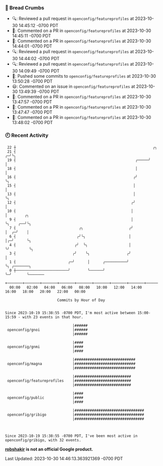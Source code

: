 ### 🍞 Bread Crumbs

 * 🔍: Reviewed a pull request in  `openconfig/featureprofiles` at 2023-10-30 14:45:12 -0700 PDT
 * 💬: Commented on a PR in  `openconfig/featureprofiles` at 2023-10-30 14:45:11 -0700 PDT
 * 💬: Commented on a PR in  `openconfig/featureprofiles` at 2023-10-30 14:44:01 -0700 PDT
 * 🔍: Reviewed a pull request in  `openconfig/featureprofiles` at 2023-10-30 14:44:02 -0700 PDT
 * 🔍: Reviewed a pull request in  `openconfig/featureprofiles` at 2023-10-30 14:09:49 -0700 PDT
 * 🚢: Pushed some commits to `openconfig/featureprofiles` at 2023-10-30 13:50:28 -0700 PDT
 * 😃: Commented on an issue in `openconfig/featureprofiles` at 2023-10-30 13:49:39 -0700 PDT
 * 💬: Commented on a PR in  `openconfig/featureprofiles` at 2023-10-30 13:47:57 -0700 PDT
 * 💬: Commented on a PR in  `openconfig/featureprofiles` at 2023-10-30 13:47:47 -0700 PDT
 * 💬: Commented on a PR in  `openconfig/featureprofiles` at 2023-10-30 13:48:02 -0700 PDT

### 🕘 Recent Activity
```
 22 ┼                                                               ╭╮
 21 ┤                                                             ╭─╯╰╮
 19 ┤                                                       ╭─────╯   │
 18 ┤                                                       │         │
 16 ┤                                                      ╭╯         ╰╮
 15 ┤                                                      │           │
 13 ┤                                                      │           ╰╮
 12 ┤                                                     ╭╯            │
 10 ┤                                                     │             │        ╭╮
  9 ┤                                                     │             ╰╮    ╭──╯╰╮
  7 ┤                             ╭╮                     ╭╯              │  ╭─╯    │
  6 ┤                            ╭╯╰╮                    │               │╭─╯      ╰╮
  4 ┤                           ╭╯  ╰╮                   │               ╰╯         ╰╮
  3 ┤                          ╭╯    ╰╮                 ╭╯                           │
  1 ┤                        ╭─╯      │      ╭──────────╯                            ╰╮ ╭───────╮
  0 ┼────────────────────────╯        ╰──────╯                                        ╰─╯       ╰───────
    +───────+───────+───────+───────+───────+───────+───────+───────+───────+───────+───────+───────+────
  00:00   02:00   04:00   06:00   08:00   10:00   12:00   14:00   16:00   18:00   20:00   22:00   00:00   

						Commits by Hour of Day


Since 2023-10-19 15:38:55 -0700 PDT, I'm most active between 15:00-15:59 - with 23 events in that hour.

```



```
                               |######
 openconfig/gnoi               |######
                               |######

                               |####
 openconfig/gnmi               |####
                               |####

                               |############################
 openconfig/magna              |############################
                               |############################

                               |##########################
 openconfig/featureprofiles    |##########################
                               |##########################

                               |####
 openconfig/public             |####
                               |####

                               |################################
 openconfig/gribigo            |################################
                               |################################



Since 2023-10-19 15:38:55 -0700 PDT, I've been most active in openconfig/gribigo, with 32 events.

```
**[robshakir](mailto:robjs@google.com) is not an official Google product.**  


Last Updated: 2023-10-30 14:46:13.363921369 -0700 PDT
